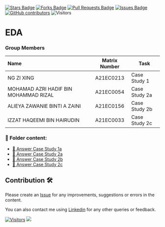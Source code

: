 <a href="https://github.com/drshahizan/HPDP/stargazers"><img src="https://img.shields.io/github/stars/drshahizan/HPDP" alt="Stars Badge"/></a>
<a href="https://github.com/drshahizan/HPDP/network/members"><img src="https://img.shields.io/github/forks/drshahizan/HPDP" alt="Forks Badge"/></a>
<a href="https://github.com/drshahizan/HPDP/pulls"><img src="https://img.shields.io/github/issues-pr/drshahizan/HPDP" alt="Pull Requests Badge"/></a>
<a href="https://github.com/drshahizan/HPDP"><img src="https://img.shields.io/github/issues/drshahizan/HPDP" alt="Issues Badge"/></a>
<a href="https://github.com/drshahizan/HPDP/graphs/contributors"><img alt="GitHub contributors" src="https://img.shields.io/github/contributors/drshahizan/HPDP?color=2b9348"></a>
![Visitors](https://api.visitorbadge.io/api/visitors?path=https%3A%2F%2Fgithub.com%2Fdrshahizan%2FHPDP&labelColor=%23d9e3f0&countColor=%23697689&style=flat)

# EDA

### Group Members

| Name                                     | Matrix Number | Task |
| :---------------------------------------- | :-------------: | ------------- |
| NG ZI XING | A21EC0213 | Case Study 1  
| MOHAMAD AZRI HADIF BIN MOHAMMAD RIZAL | A21EC0054 | Case Study 2a
| ALIEYA ZAWANIE BINTI A ZAINI | A21EC0156 | Case Study 2b
| IZZAT HAQEEMI BIN HAIRUDIN | A21EC0033 | Case Study 2c

### 📂 Folder content:
* [📖 Answer Case Study 1a](https://github.com/drshahizan/Python_EDA/tree/main/assignment/ass2/hpdp/3H/case_study1)
* [📖 Answer Case Study 2a](assignment/ass2/hpdp/3H/case_study2a/readme.md)
* [📖 Answer Case Study 2b](https://github.com/drshahizan/Python_EDA/tree/main/assignment/ass2/hpdp/3H/case_study2b)
* [📖 Answer Case Study 2c](https://github.com/drshahizan/Python_EDA/tree/main/assignment/ass2/hpdp/3H/case_study2c)

## Contribution 🛠️
Please create an [Issue](https://github.com/drshahizan/HPDP/issues) for any improvements, suggestions or errors in the content.

You can also contact me using [Linkedin](https://www.linkedin.com/in/drshahizan/) for any other queries or feedback.

[![Visitors](https://api.visitorbadge.io/api/visitors?path=https%3A%2F%2Fgithub.com%2Fdrshahizan&labelColor=%23697689&countColor=%23555555&style=plastic)](https://visitorbadge.io/status?path=https%3A%2F%2Fgithub.com%2Fdrshahizan)
![](https://hit.yhype.me/github/profile?user_id=81284918)
